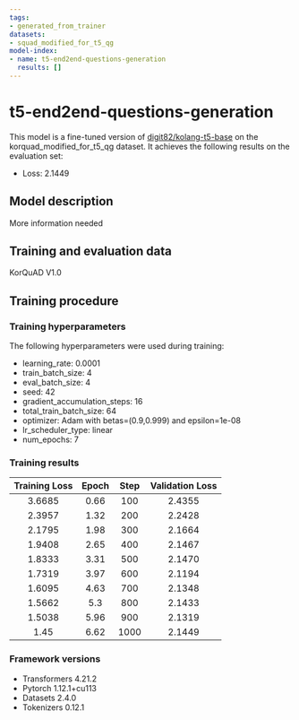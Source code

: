 ```yaml
---
tags:
- generated_from_trainer
datasets:
- squad_modified_for_t5_qg
model-index:
- name: t5-end2end-questions-generation
  results: []
---
```


<!-- This model card has been generated automatically according to the information the Trainer had access to. You
should probably proofread and complete it, then remove this comment. -->

# t5-end2end-questions-generation

This model is a fine-tuned version of [digit82/kolang-t5-base](https://huggingface.co/digit82/kolang-t5-base) on the korquad_modified_for_t5_qg dataset.
It achieves the following results on the evaluation set:
- Loss: 2.1449

## Model description

More information needed

## Training and evaluation data

KorQuAD V1.0

## Training procedure

### Training hyperparameters

The following hyperparameters were used during training:
- learning_rate: 0.0001
- train_batch_size: 4
- eval_batch_size: 4
- seed: 42
- gradient_accumulation_steps: 16
- total_train_batch_size: 64
- optimizer: Adam with betas=(0.9,0.999) and epsilon=1e-08
- lr_scheduler_type: linear
- num_epochs: 7

### Training results

| Training Loss | Epoch | Step | Validation Loss |
|:-------------:|:-----:|:----:|:---------------:|
| 3.6685        | 0.66  | 100  | 2.4355          |
| 2.3957        | 1.32  | 200  | 2.2428          |
| 2.1795        | 1.98  | 300  | 2.1664          |
| 1.9408        | 2.65  | 400  | 2.1467          |
| 1.8333        | 3.31  | 500  | 2.1470          |
| 1.7319        | 3.97  | 600  | 2.1194          |
| 1.6095        | 4.63  | 700  | 2.1348          |
| 1.5662        | 5.3   | 800  | 2.1433          |
| 1.5038        | 5.96  | 900  | 2.1319          |
| 1.45          | 6.62  | 1000 | 2.1449          |


### Framework versions

- Transformers 4.21.2
- Pytorch 1.12.1+cu113
- Datasets 2.4.0
- Tokenizers 0.12.1
